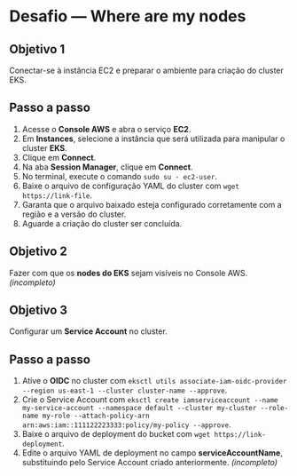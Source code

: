 # Desafio — Where are my nodes

## Objetivo 1
Conectar-se à instância EC2 e preparar o ambiente para criação do cluster EKS.

## Passo a passo
1. Acesse o **Console AWS** e abra o serviço **EC2**.
2. Em **Instances**, selecione a instância que será utilizada para manipular o cluster **EKS**.
3. Clique em **Connect**.
4. Na aba **Session Manager**, clique em **Connect**.
5. No terminal, execute o comando `sudo su - ec2-user`.
6. Baixe o arquivo de configuração YAML do cluster com `wget https://link-file`.
7. Garanta que o arquivo baixado esteja configurado corretamente com a região e a versão do cluster.
8. Aguarde a criação do cluster ser concluída.

## Objetivo 2
Fazer com que os **nodes do EKS** sejam visíveis no Console AWS. *(incompleto)*

## Objetivo 3
Configurar um **Service Account** no cluster.

## Passo a passo
1. Ative o **OIDC** no cluster com `eksctl utils associate-iam-oidc-provider --region us-east-1 --cluster cluster-name --approve`.
2. Crie o Service Account com `eksctl create iamserviceaccount --name my-service-account --namespace default --cluster my-cluster --role-name my-role --attach-policy-arn arn:aws:iam::111122223333:policy/my-policy --approve`.
3. Baixe o arquivo de deployment do bucket com `wget https://link-deployment`.
4. Edite o arquivo YAML de deployment no campo **serviceAccountName**, substituindo pelo Service Account criado anteriormente. *(incompleto)*
